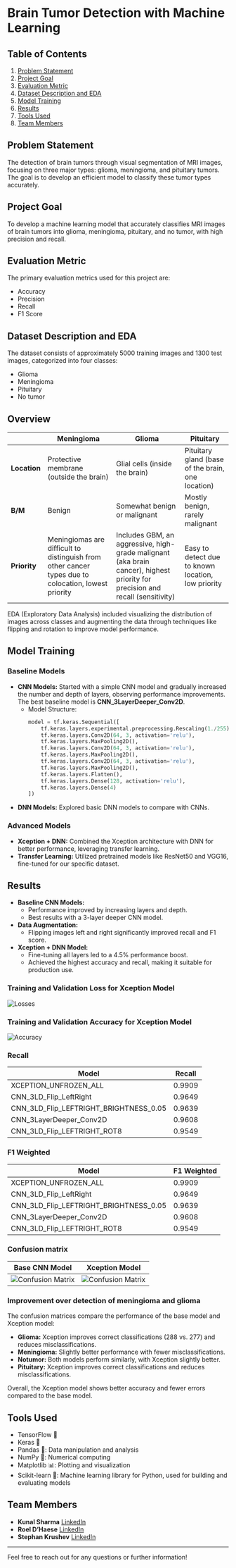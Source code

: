 
# Brain Tumor Detection with Machine Learning

## Table of Contents
1. [Problem Statement](#problem-statement)
2. [Project Goal](#project-goal)
3. [Evaluation Metric](#evaluation-metric)
4. [Dataset Description and EDA](#dataset-description-and-eda)
5. [Model Training](#model-training)
6. [Results](#results)
7. [Tools Used](#tools-used)
8. [Team Members](#team-members)

## Problem Statement
The detection of brain tumors through visual segmentation of MRI images, focusing on three major types: glioma, meningioma, and pituitary tumors. The goal is to develop an efficient model to classify these tumor types accurately.

## Project Goal
To develop a machine learning model that accurately classifies MRI images of brain tumors into glioma, meningioma, pituitary, and no tumor, with high precision and recall.

## Evaluation Metric
The primary evaluation metrics used for this project are:
- Accuracy
- Precision
- Recall
- F1 Score

## Dataset Description and EDA
The dataset consists of approximately 5000 training images and 1300 test images, categorized into four classes:
- Glioma
- Meningioma
- Pituitary
- No tumor

## Overview

|              | **Meningioma**                                                               | **Glioma**                                                                                           | **Pituitary**                                |
|--------------|-----------------------------------------------------------------------------|------------------------------------------------------------------------------------------------------|----------------------------------------------|
| **Location** | Protective membrane (outside the brain)                                     | Glial cells (inside the brain)                                                                       | Pituitary gland (base of the brain, one location) |
| **B/M**      | Benign                                                                      | Somewhat benign or malignant                                                                         | Mostly benign, rarely malignant              |
| **Priority** | Meningiomas are difficult to distinguish from other cancer types due to colocation, lowest priority | Includes GBM, an aggressive, high-grade malignant (aka brain cancer), highest priority for precision and recall (sensitivity) | Easy to detect due to known location, low priority |

EDA (Exploratory Data Analysis) included visualizing the distribution of images across classes and augmenting the data through techniques like flipping and rotation to improve model performance.

## Model Training
### Baseline Models
- **CNN Models:** Started with a simple CNN model and gradually increased the number and depth of layers, observing performance improvements. The best baseline model is **CNN_3LayerDeeper_Conv2D**.
  - Model Structure:
    ```python
    model = tf.keras.Sequential([
        tf.keras.layers.experimental.preprocessing.Rescaling(1./255),
        tf.keras.layers.Conv2D(64, 3, activation='relu'),
        tf.keras.layers.MaxPooling2D(),
        tf.keras.layers.Conv2D(64, 3, activation='relu'),
        tf.keras.layers.MaxPooling2D(),
        tf.keras.layers.Conv2D(64, 3, activation='relu'),
        tf.keras.layers.MaxPooling2D(),
        tf.keras.layers.Flatten(),
        tf.keras.layers.Dense(128, activation='relu'),
        tf.keras.layers.Dense(4)
    ])
    ```
- **DNN Models:** Explored basic DNN models to compare with CNNs.

### Advanced Models
- **Xception + DNN:** Combined the Xception architecture with DNN for better performance, leveraging transfer learning.
- **Transfer Learning:** Utilized pretrained models like ResNet50 and VGG16, fine-tuned for our specific dataset.

## Results
- **Baseline CNN Models:**
  - Performance improved by increasing layers and depth.
  - Best results with a 3-layer deeper CNN model.
- **Data Augmentation:**
  - Flipping images left and right significantly improved recall and F1 score.
- **Xception + DNN Model:**
  - Fine-tuning all layers led to a 4.5% performance boost.
  - Achieved the highest accuracy and recall, making it suitable for production use.


### Training and Validation Loss for Xception Model
![Losses](reports/img/XCEPTION_UNFROZEN.png)

### Training and Validation Accuracy for Xception Model
![Accuracy](reports/img/XCEPTION_FROZEN.png)



### Recall
| Model                              | Recall |
|------------------------------------|--------|
| XCEPTION_UNFROZEN_ALL              | 0.9909 |
| CNN_3LD_Flip_LeftRight             | 0.9649 |
| CNN_3LD_Flip_LEFTRIGHT_BRIGHTNESS_0.05 | 0.9639 |
| CNN_3LayerDeeper_Conv2D            | 0.9608 |
| CNN_3LD_Flip_LEFTRIGHT_ROT8        | 0.9549 |

### F1 Weighted
| Model                              | F1 Weighted |
|------------------------------------|-------------|
| XCEPTION_UNFROZEN_ALL              | 0.9909      |
| CNN_3LD_Flip_LeftRight             | 0.9649      |
| CNN_3LD_Flip_LEFTRIGHT_BRIGHTNESS_0.05 | 0.9639      |
| CNN_3LayerDeeper_Conv2D            | 0.9608      |
| CNN_3LD_Flip_LEFTRIGHT_ROT8        | 0.9549      |

### Confusion matrix
| Base CNN Model | Xception Model |
|------------|----------------|
| ![Confusion Matrix](reports/img/CNN_3LD_Flip_LeftRight_ConfusionMatrix.png) | ![Confusion Matrix](reports/img/XCEPTION_ConfusionMatrix.png) |

### Improvement over detection of meningioma and glioma

The confusion matrices compare the performance of the base model and Xception model:

- **Glioma:** Xception improves correct classifications (288 vs. 277) and reduces misclassifications.
- **Meningioma:** Slightly better performance with fewer misclassifications.
- **Notumor:** Both models perform similarly, with Xception slightly better.
- **Pituitary:** Xception improves correct classifications and reduces misclassifications.

Overall, the Xception model shows better accuracy and fewer errors compared to the base model.

## Tools Used
- TensorFlow 🌟
- Keras 🌟
- Pandas 🐼: Data manipulation and analysis
- NumPy 🔢: Numerical computing
- Matplotlib 📊: Plotting and visualization
- Scikit-learn 📘: Machine learning library for Python, used for building and evaluating models

## Team Members
- **Kunal Sharma** [LinkedIn](https://www.linkedin.com/in/drkunalsharma/)
- **Roel D’Haese** [LinkedIn](https://www.linkedin.com/in/roel-d-haese-5390862b6/)
- **Stephan Krushev** [LinkedIn](https://www.linkedin.com/in/stephankrushev/)

---

Feel free to reach out for any questions or further information!
